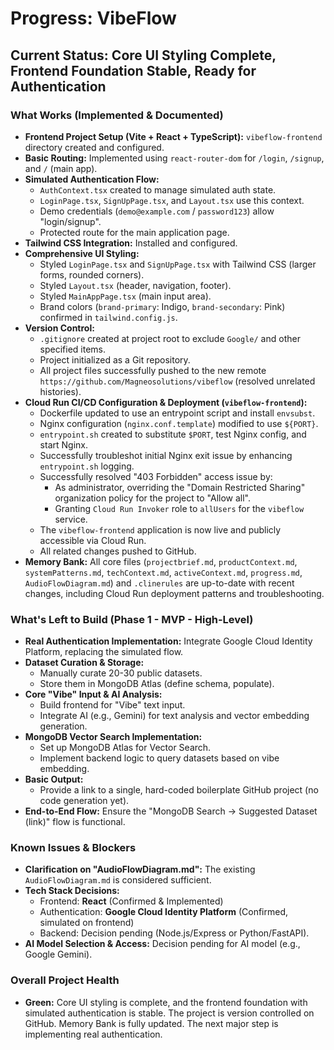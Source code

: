 # Progress: VibeFlow

## Current Status: Core UI Styling Complete, Frontend Foundation Stable, Ready for Authentication

### What Works (Implemented & Documented)
*   **Frontend Project Setup (Vite + React + TypeScript):** `vibeflow-frontend` directory created and configured.
*   **Basic Routing:** Implemented using `react-router-dom` for `/login`, `/signup`, and `/` (main app).
*   **Simulated Authentication Flow:**
    *   `AuthContext.tsx` created to manage simulated auth state.
    *   `LoginPage.tsx`, `SignUpPage.tsx`, and `Layout.tsx` use this context.
    *   Demo credentials (`demo@example.com` / `password123`) allow "login/signup".
    *   Protected route for the main application page.
*   **Tailwind CSS Integration:** Installed and configured.
*   **Comprehensive UI Styling:**
    *   Styled `LoginPage.tsx` and `SignUpPage.tsx` with Tailwind CSS (larger forms, rounded corners).
    *   Styled `Layout.tsx` (header, navigation, footer).
    *   Styled `MainAppPage.tsx` (main input area).
    *   Brand colors (`brand-primary`: Indigo, `brand-secondary`: Pink) confirmed in `tailwind.config.js`.
*   **Version Control:**
    *   `.gitignore` created at project root to exclude `Google/` and other specified items.
    *   Project initialized as a Git repository.
    *   All project files successfully pushed to the new remote `https://github.com/Magneosolutions/vibeflow` (resolved unrelated histories).
*   **Cloud Run CI/CD Configuration & Deployment (`vibeflow-frontend`):**
    *   Dockerfile updated to use an entrypoint script and install `envsubst`.
    *   Nginx configuration (`nginx.conf.template`) modified to use `${PORT}`.
    *   `entrypoint.sh` created to substitute `$PORT`, test Nginx config, and start Nginx.
    *   Successfully troubleshot initial Nginx exit issue by enhancing `entrypoint.sh` logging.
    *   Successfully resolved "403 Forbidden" access issue by:
        *   As administrator, overriding the "Domain Restricted Sharing" organization policy for the project to "Allow all".
        *   Granting `Cloud Run Invoker` role to `allUsers` for the `vibeflow` service.
    *   The `vibeflow-frontend` application is now live and publicly accessible via Cloud Run.
    *   All related changes pushed to GitHub.
*   **Memory Bank:** All core files (`projectbrief.md`, `productContext.md`, `systemPatterns.md`, `techContext.md`, `activeContext.md`, `progress.md`, `AudioFlowDiagram.md`) and `.clinerules` are up-to-date with recent changes, including Cloud Run deployment patterns and troubleshooting.

### What's Left to Build (Phase 1 - MVP - High-Level)
*   **Real Authentication Implementation:** Integrate Google Cloud Identity Platform, replacing the simulated flow.
*   **Dataset Curation & Storage:**
    *   Manually curate 20-30 public datasets.
    *   Store them in MongoDB Atlas (define schema, populate).
*   **Core "Vibe" Input & AI Analysis:**
    *   Build frontend for "Vibe" text input.
    *   Integrate AI (e.g., Gemini) for text analysis and vector embedding generation.
*   **MongoDB Vector Search Implementation:**
    *   Set up MongoDB Atlas for Vector Search.
    *   Implement backend logic to query datasets based on vibe embedding.
*   **Basic Output:**
    *   Provide a link to a single, hard-coded boilerplate GitHub project (no code generation yet).
*   **End-to-End Flow:** Ensure the "MongoDB Search -> Suggested Dataset (link)" flow is functional.

### Known Issues & Blockers
*   **Clarification on "AudioFlowDiagram.md":** The existing `AudioFlowDiagram.md` is considered sufficient.
*   **Tech Stack Decisions:**
    *   Frontend: **React** (Confirmed & Implemented)
    *   Authentication: **Google Cloud Identity Platform** (Confirmed, simulated on frontend)
    *   Backend: Decision pending (Node.js/Express or Python/FastAPI).
*   **AI Model Selection & Access:** Decision pending for AI model (e.g., Google Gemini).

### Overall Project Health
*   **Green:** Core UI styling is complete, and the frontend foundation with simulated authentication is stable. The project is version controlled on GitHub. Memory Bank is fully updated. The next major step is implementing real authentication.

